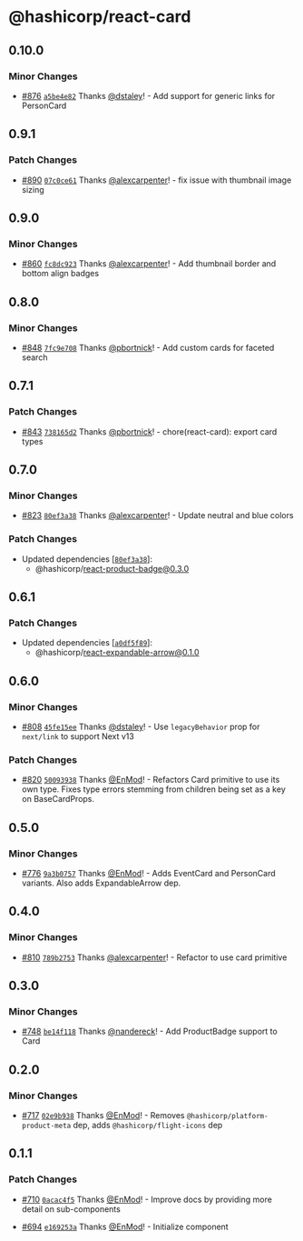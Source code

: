 # @hashicorp/react-card

## 0.10.0

### Minor Changes

- [#876](https://github.com/hashicorp/react-components/pull/876) [`a5be4e82`](https://github.com/hashicorp/react-components/commit/a5be4e82a3b96abff44db046e67091c29c2cc8d1) Thanks [@dstaley](https://github.com/dstaley)! - Add support for generic links for PersonCard

## 0.9.1

### Patch Changes

- [#890](https://github.com/hashicorp/react-components/pull/890) [`07c0ce61`](https://github.com/hashicorp/react-components/commit/07c0ce61d866053ce5e80304225151d230a2ed58) Thanks [@alexcarpenter](https://github.com/alexcarpenter)! - fix issue with thumbnail image sizing

## 0.9.0

### Minor Changes

- [#860](https://github.com/hashicorp/react-components/pull/860) [`fc8dc923`](https://github.com/hashicorp/react-components/commit/fc8dc9238e54955114440c621afd157b12c6b2d2) Thanks [@alexcarpenter](https://github.com/alexcarpenter)! - Add thumbnail border and bottom align badges

## 0.8.0

### Minor Changes

- [#848](https://github.com/hashicorp/react-components/pull/848) [`7fc9e708`](https://github.com/hashicorp/react-components/commit/7fc9e70885be5495c9ff66b8f84083bf63a4b22c) Thanks [@pbortnick](https://github.com/pbortnick)! - Add custom cards for faceted search

## 0.7.1

### Patch Changes

- [#843](https://github.com/hashicorp/react-components/pull/843) [`738165d2`](https://github.com/hashicorp/react-components/commit/738165d2bd8159ee7a866bba9e4a4df56932b47d) Thanks [@pbortnick](https://github.com/pbortnick)! - chore(react-card): export card types

## 0.7.0

### Minor Changes

- [#823](https://github.com/hashicorp/react-components/pull/823) [`80ef3a38`](https://github.com/hashicorp/react-components/commit/80ef3a38ba67e23ba2d019530fb57d218e9d8268) Thanks [@alexcarpenter](https://github.com/alexcarpenter)! - Update neutral and blue colors

### Patch Changes

- Updated dependencies [[`80ef3a38`](https://github.com/hashicorp/react-components/commit/80ef3a38ba67e23ba2d019530fb57d218e9d8268)]:
  - @hashicorp/react-product-badge@0.3.0

## 0.6.1

### Patch Changes

- Updated dependencies [[`a0df5f89`](https://github.com/hashicorp/react-components/commit/a0df5f899ac43033032bbe0559f53b6897ae0ca1)]:
  - @hashicorp/react-expandable-arrow@0.1.0

## 0.6.0

### Minor Changes

- [#808](https://github.com/hashicorp/react-components/pull/808) [`45fe15ee`](https://github.com/hashicorp/react-components/commit/45fe15eec86e09d324624b0398e81edd92b3af37) Thanks [@dstaley](https://github.com/dstaley)! - Use `legacyBehavior` prop for `next/link` to support Next v13

### Patch Changes

- [#820](https://github.com/hashicorp/react-components/pull/820) [`50093938`](https://github.com/hashicorp/react-components/commit/50093938f070e489c94e866097b7278b78f72a4c) Thanks [@EnMod](https://github.com/EnMod)! - Refactors Card primitive to use its own type. Fixes type errors stemming from children being set as a key on BaseCardProps.

## 0.5.0

### Minor Changes

- [#776](https://github.com/hashicorp/react-components/pull/776) [`9a3b0757`](https://github.com/hashicorp/react-components/commit/9a3b0757b6c6067c2413203cf7495bc5fcf9cfd6) Thanks [@EnMod](https://github.com/EnMod)! - Adds EventCard and PersonCard variants. Also adds ExpandableArrow dep.

## 0.4.0

### Minor Changes

- [#810](https://github.com/hashicorp/react-components/pull/810) [`789b2753`](https://github.com/hashicorp/react-components/commit/789b2753f10cd20a0f3c936421036ec22601f232) Thanks [@alexcarpenter](https://github.com/alexcarpenter)! - Refactor to use card primitive

## 0.3.0

### Minor Changes

- [#748](https://github.com/hashicorp/react-components/pull/748) [`be14f118`](https://github.com/hashicorp/react-components/commit/be14f118a5fc62b0abbee8d8ba23b5cb3c87e38e) Thanks [@nandereck](https://github.com/nandereck)! - Add ProductBadge support to Card

## 0.2.0

### Minor Changes

- [#717](https://github.com/hashicorp/react-components/pull/717) [`02e9b938`](https://github.com/hashicorp/react-components/commit/02e9b9386d16f7930c5864ed39fea35c0594a087) Thanks [@EnMod](https://github.com/EnMod)! - Removes `@hashicorp/platform-product-meta` dep, adds `@hashicorp/flight-icons` dep

## 0.1.1

### Patch Changes

- [#710](https://github.com/hashicorp/react-components/pull/710) [`0acac4f5`](https://github.com/hashicorp/react-components/commit/0acac4f5a105761c2f59c76b8630d4292bebf662) Thanks [@EnMod](https://github.com/EnMod)! - Improve docs by providing more detail on sub-components

* [#694](https://github.com/hashicorp/react-components/pull/694) [`e169253a`](https://github.com/hashicorp/react-components/commit/e169253aeca8ea37af98f0dc712bf8969175e5ae) Thanks [@EnMod](https://github.com/EnMod)! - Initialize component
